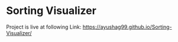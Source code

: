 # Sorting Visualizer

Project is live at following Link: https://ayushag99.github.io/Sorting-Visualizer/